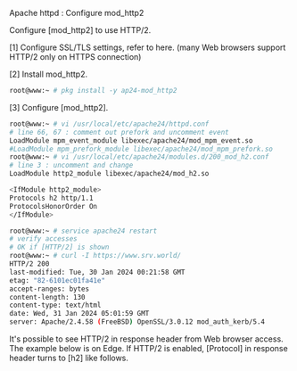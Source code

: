 Apache httpd : Configure mod_http2
 	
Configure [mod_http2] to use HTTP/2.

[1]	Configure SSL/TLS settings, refer to here. (many Web browsers support HTTP/2 only on HTTPS connection)

[2]	Install mod_http2.
```sh
root@www:~ # pkg install -y ap24-mod_http2
```
[3]	Configure [mod_http2].
```sh
root@www:~ # vi /usr/local/etc/apache24/httpd.conf
# line 66, 67 : comment out prefork and uncomment event
LoadModule mpm_event_module libexec/apache24/mod_mpm_event.so
#LoadModule mpm_prefork_module libexec/apache24/mod_mpm_prefork.so
root@www:~ # vi /usr/local/etc/apache24/modules.d/200_mod_h2.conf
# line 3 : uncomment and change
LoadModule http2_module libexec/apache24/mod_h2.so

<IfModule http2_module>
Protocols h2 http/1.1
ProtocolsHonorOrder On
</IfModule>

root@www:~ # service apache24 restart
# verify accesses
# OK if [HTTP/2] is shown
root@www:~ # curl -I https://www.srv.world/
HTTP/2 200
last-modified: Tue, 30 Jan 2024 00:21:58 GMT
etag: "82-6101ec01fa41e"
accept-ranges: bytes
content-length: 130
content-type: text/html
date: Wed, 31 Jan 2024 05:01:59 GMT
server: Apache/2.4.58 (FreeBSD) OpenSSL/3.0.12 mod_auth_kerb/5.4
```
It's possible to see HTTP/2 in response header from Web browser access. The example below is on Edge. If HTTP/2 is enabled, [Protocol] in response header turns to [h2] like follows.